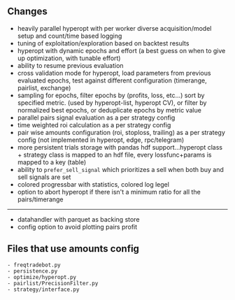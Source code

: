 ## Changes
- heavily parallel hyperopt with per worker diverse acquisition/model setup and count/time based logging
- tuning of exploitation/exploration based on backtest results
- hyperopt with dynamic epochs and effort (a best guess on when to give up optimization, with tunable effort)
- ability to resume previous evaluation
- cross validation mode for hyperopt, load parameters from previous evaluated epochs, test against different configuration (timerange, pairlist, exchange)
- sampling for epochs, filter epochs by (profits, loss, etc...) sort by specified metric. (used by hyperopt-list, hyperopt CV), or filter by normalized best epochs, or deduplicate epochs by metric value
- parallel pairs signal evaluation as a per strategy config
- time weighted roi calculation as a per strategy config
- pair wise amounts configuration (roi, stoploss, trailing) as a per strategy config (not implemented in hyperopt, edge, rpc/telegram)
- more persistent trials storage with pandas hdf support...hyperopt class + strategy class is mapped to an hdf file, every lossfunc+params is mapped to a key (table)
- ability to `prefer_sell_signal` which prioritizes a sell when both buy and sell signals are set
- colored progressbar with statistics, colored log legel
- option to abort hyperopt if there isn't a minimum ratio for all the pairs/timerange
-------------------------------------------------------------------------------
- datahandler with parquet as backing store
- config option to avoid plotting pairs profit

## Files that use amounts config 
```
- freqtradebot.py
- persistence.py
- optimize/hyperopt.py
- pairlist/PrecisionFilter.py
- strategy/interface.py
```
